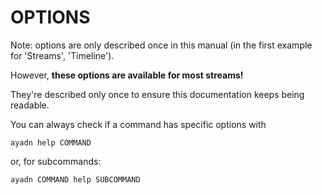 # OPTIONS

Note: options are only described once in this manual (in the first example for 'Streams', 'Timeline'). 

However, **these options are available for most streams!** 

They're described only once to ensure this documentation keeps being readable.

You can always check if a command has specific options with 

`ayadn help COMMAND`  

or, for subcommands:

`ayadn COMMAND help SUBCOMMAND`
